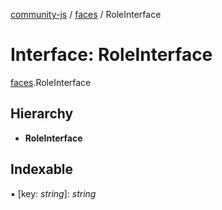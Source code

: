 [community-js](../README.md) / [faces](../modules/faces.md) / RoleInterface

# Interface: RoleInterface

[faces](../modules/faces.md).RoleInterface

## Hierarchy

* **RoleInterface**

## Indexable

▪ [key: *string*]: *string*
